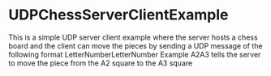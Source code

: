 # UDPChessServerClientExample
This is a simple UDP server client example where the server hosts a chess board and the client can move the pieces by sending a UDP message of the following format
LetterNumberLetterNumber
Example A2A3 tells the server to move the piece from the A2 square to the A3 square
